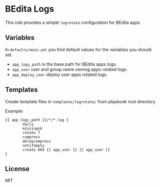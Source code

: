 BEdita Logs
===========

This role provides a simple `logrotate` configuration for BEdita apps

Variables
---------

In `defaults/main.yml` you find default values for the variables you should set:

- `app_logs_path` is the base path for BEdita apps logs.
- `app_user` user and group name owning apps rotated logs.
- `app_deploy_user` deploy user apps rotated logs.

Templates
---------

Create template files in `templates/logrotate/` from playbook root directory

Example:

```logrotate
{{ app_logs_path }}/*/*.log {
        daily
        missingok
        rotate 7
        compress
        delaycompress
        notifempty
        create 664 {{ app_user }} {{ app_user }}
}
```

License
-------

MIT
